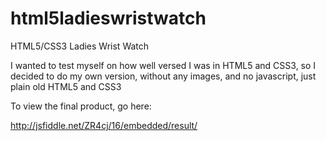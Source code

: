 html5ladieswristwatch
=====================

HTML5/CSS3 Ladies Wrist Watch

  
  I wanted to test myself on how well versed
  I was in HTML5 and CSS3, so I decided to do
  my own version, without any images, and no
  javascript, just plain old HTML5 and CSS3

To view the final product, go here:

http://jsfiddle.net/ZR4cj/16/embedded/result/
